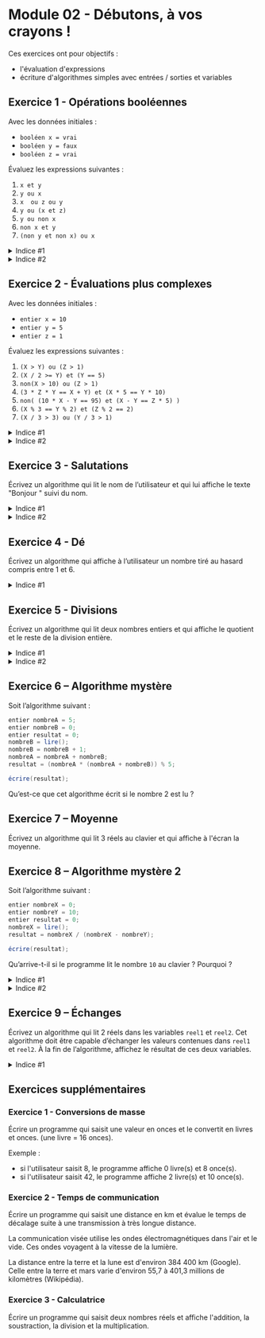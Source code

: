 # Module 02 - Débutons, à vos crayons !

Ces exercices ont pour objectifs :

- l'évaluation d'expressions
- écriture d'algorithmes simples avec entrées / sorties et variables

## Exercice 1 - Opérations booléennes

Avec les données initiales :

- ```booléen x = vrai```
- ```booléen y = faux```
- ```booléen z = vrai```

Évaluez les expressions suivantes :

1. `x et y`
2. `y ou x`
3. `x  ou z ou y`
4. `y ou (x et z)`
5. `y ou non x`
6. `non x et y`
7. `(non y et non x) ou x`

<details>
    <summary>Indice #1</summary>
    Remplacez les variables par leurs valeurs et effectuez le calcul.
</details>

<details>
    <summary>Indice #2</summary>
    Relisez votre cours afin de connaitre le résultat des différents opérateurs (tables de vérités).
</details>

## Exercice 2 - Évaluations plus complexes

Avec les données initiales :

- ```entier x = 10```
- ```entier y = 5```
- ```entier z = 1```

Évaluez les expressions suivantes :

1. `(X > Y) ou (Z > 1)`
2. `(X / 2 >= Y) et (Y == 5)`
3. `non(X > 10) ou (Z > 1)`
4. `(3 * Z * Y == X + Y) et (X * 5 == Y * 10)`
5. `non( (10 * X - Y == 95) et (X - Y == Z * 5) )`
6. `(X % 3 == Y % 2) et (Z % 2 == 2)`
7. `(X / 3 > 3) ou (Y / 3 > 1)`

<details>
    <summary>Indice #1</summary>
    Remplacez les variables par leurs valeurs et effectuez le calcul.
</details>

<details>
    <summary>Indice #2</summary>
    Relisez votre cours afin de connaitre le résultat des différents opérateurs. Attention au type des valeurs, ici c'est le type entier et non réel.
</details>

## Exercice 3 - Salutations

Écrivez un algorithme qui lit le nom de l’utilisateur et qui lui affiche le texte "Bonjour " suivi du nom.

<details>
    <summary>Indice #1</summary>
    Relisez le problème afin d'extraire les mots importants. Relisez ensuite votre cours afin d'extraire les instructions utiles pour le résoudre.
</details>

<details>
    <summary>Indice #2</summary>
    Avez-vous besoin d'une variable pour stocker de l'information ?
</details>

<!--
<details>
    <summary>Proposition solution</summary>

``` csharp
chaine nomUtilisateur = "";

écrire("Veuillez entrer votre nom svp : ");
nomUtilisateur = lire();

écrireNL("Bonjour " + nomUtilisateur);
```
</details>
-->

## Exercice 4 - Dé

Écrivez un algorithme qui affiche à l’utilisateur un nombre tiré au hasard compris entre 1 et 6.

<details>
    <summary>Indice #1</summary>
    Regardez votre cours sur la génération des nombres aléatoires. Vous faut-il une variable ?
</details>

<!--
<details>
    <summary>Proposition solution</summary>

``` csharp
entier nombreTire = genererNombre(1, 7);

écrireNL("Le nombre choisi est " + nombreTire.VersChaine());
```
</details>
-->

## Exercice 5 - Divisions

Écrivez un algorithme qui lit deux nombres entiers et qui affiche le quotient et le reste de la division entière.

<details>
    <summary>Indice #1</summary>
Posez-vous les questions suivantes : 
<ul>
 <li>comment est-ce que je ferais pour afficher le quotient et le reste de la division entière</li>
 <li>quelles sont les données dont j'ai besoin ?</li>
 <li>de quel(s) type(s) sont-elles ?</li>
</ul>
</details>

<details>
    <summary>Indice #2</summary>
Relisez la partie du cours spécifique aux opérateurs sur les entiers.
</details>

<!--
<details>
    <summary>Proposition solution</summary>

``` csharp
entier dividende = 0;
entier diviseur = 0;
entier reste = 0;
entier quotient = 0;

écrire("Entrez le dividende svp : ");
dividende = lire();
écrire("Entrez le diviseur svp : ");
diviseur = lire();

quotient = dividende / diviseur;
reste = dividende % diviseur;

écrireNL("Le quotient de la division de " + dividende.VersChaine() + " et de " + diviseur.VersChaine() + " est : " + quotient.VersChaine());
écrireNL("Le reste de la division de " + dividende.VersChaine() + " et de " + diviseur.VersChaine() + " est : " + reste.VersChaine());
```

</details>
-->

## Exercice 6 – Algorithme mystère

Soit l’algorithme suivant :

``` csharp
entier nombreA = 5;
entier nombreB = 0;
entier resultat = 0;
nombreB = lire();
nombreB = nombreB + 1;
nombreA = nombreA + nombreB;
resultat = (nombreA * (nombreA + nombreB)) % 5;

écrire(resultat);
```

Qu’est-ce que cet algorithme écrit si le nombre 2 est lu ?

## Exercice 7 – Moyenne

Écrivez un algorithme qui lit 3 réels au clavier et qui affiche à l'écran la moyenne.

<!--
<details>
    <summary>Proposition solution</summary>

``` csharp
réel valeur1 = 0.0;
réel valeur2 = 0.0;
réel valeur3 = 0.0;
réel moyenne = 0.0;

écrire("Veuillez saisir le premier nombre : ");
nombre1 = lire();

écrire("Veuillez saisir le deuxième nombre : ");
nombre2 = lire();

écrire("Veuillez saisir le troisième nombre : ");
nombre3 = lire();

moyenne = (valeur1 + valeur2 + valeur3) / 3.0;

écrireNL("La moyenne des trois valeurs est : " + moyenne.VersChaine());
```

</details>
-->

## Exercice 8 – Algorithme mystère 2

Soit l’algorithme suivant :

```csharp
entier nombreX = 0;
entier nombreY = 10;
entier resultat = 0;
nombreX = lire();
resultat = nombreX / (nombreX - nombreY);

écrire(resultat);
````

Qu’arrive-t-il si le programme lit le nombre ```10``` au clavier ? Pourquoi ?

<details>
  <summary>Indice #1</summary>
  Quelle est la valeur de "nombreX" après la lecture ? 
</details>

<details>
  <summary>Indice #2</summary>
  Que se passe-t-il quand vous remplacer les variables par leurs valeurs dans l'expression "resultat = nombreX / (nombreX - nombreY);"
</details>

## Exercice 9 – Échanges

Écrivez un algorithme qui lit 2 réels dans les variables ```reel1``` et ```reel2```. Cet algorithme doit être capable d’échanger les valeurs contenues dans ```reel1``` et ```reel2```. À la fin de l’algorithme, affichez le résultat de ces deux variables.

<details>
  <summary>Indice #1</summary>
  Est-ce qu'une troisième variable pourrait vous servir ?  
</details>

<!--
<details>
    <summary>Proposition solution</summary>
    
```csharp
réel reel1 = 0.0;
réel reel2 = 0.0;
réel reelTemporaire = 0.0;

écrire("Entrez le premier réel : ");
reel1 = lire();

écrire("Entrez le second réel : ");
reel2 = lire();

écrireNL("reel1 vaut : " + reel1.VersChaine());
écrireNL("reel2 vaut : " + reel2.VersChaine());

reelTemporaire = reel1;
reel1 = reel2;
reel2 = reelTemporaire;

écrireNL("Après l'échange...");
écrireNL("reel1 vaut : " + reel1.VersChaine());
écrireNL("reel2 vaut : " + reel2.VersChaine());

```
</details>
-->

## Exercices supplémentaires

### Exercice 1 - Conversions de masse

Écrire un programme qui saisit une valeur en onces et le convertit en livres et onces. (une livre = 16 onces).

Exemple :

- si l'utilisateur saisit 8, le programme affiche 0 livre(s) et 8 once(s).
- si l'utilisateur saisit 42, le programme affiche 2 livre(s) et 10 once(s).

### Exercice 2 - Temps de communication

Écrire un programme qui saisit une distance en km et évalue le temps de décalage suite à une transmission à très longue distance.

La communication visée utilise les ondes électromagnétiques dans l'air et le vide. Ces ondes voyagent à la vitesse de la lumière.

La distance entre la terre et la lune est d'environ 384 400 km (Google). Celle entre la terre et mars varie d'environ 55,7 à 401,3 millions de kilomètres (Wikipédia).

### Exercice 3 - Calculatrice

Écrire un programme qui saisit deux nombres réels et affiche l'addition, la soustraction, la division et la multiplication.
